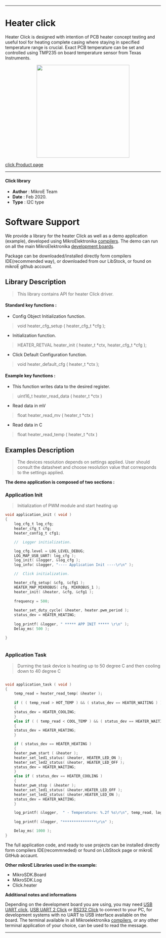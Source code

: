 
---
# Heater  click

Heater Click is designed with intention of PCB heater concept testing and useful tool for heating complete casing where staying in specified temperature range is crucial. Exact PCB temperature can be set and controlled using TMP235 on board temperature sensor from Texas Instruments.

<p align="center">
  <img src="https://download.mikroe.com/images/click_for_ide/heater_click.png" height=300px>
</p>

[click Product page](<https://www.mikroe.com/heater-click>)

---


#### Click library 

- **Author**        : MikroE Team
- **Date**          : Feb 2020.
- **Type**          : I2C type


# Software Support

We provide a library for the heater Click 
as well as a demo application (example), developed using MikroElektronika 
[compilers](https://shop.mikroe.com/compilers). 
The demo can run on all the main MikroElektronika [development boards](https://shop.mikroe.com/development-boards).

Package can be downloaded/installed directly form compilers IDE(recommended way), or downloaded from our LibStock, or found on mikroE github account. 

## Library Description

> This library contains API for heater Click driver.

#### Standard key functions :

- Config Object Initialization function.
> void heater_cfg_setup ( heater_cfg_t *cfg ); 
 
- Initialization function.
> HEATER_RETVAL heater_init ( heater_t *ctx, heater_cfg_t *cfg );

- Click Default Configuration function.
> void heater_default_cfg ( heater_t *ctx );


#### Example key functions :

- This function writes data to the desired register.
> uint16_t heater_read_data ( heater_t *ctx )

- Read data in mV
> float heater_read_mv ( heater_t *ctx )

- Read data in C
> float heater_read_temp ( heater_t *ctx )


## Examples Description

> 
>  The devices resolution depends on settings applied.
>  User should consult the datasheet and choose resolution value 
>  that corresponds to the settings applied.
> 

**The demo application is composed of two sections :**

### Application Init 

>
> Initialization of PWM module and start heating up
> 

```c
void application_init ( void )
{
    log_cfg_t log_cfg;
    heater_cfg_t cfg;
    heater_config_t cfg1;

    //  Logger initialization.

    log_cfg.level = LOG_LEVEL_DEBUG;
    LOG_MAP_USB_UART( log_cfg );
    log_init( &logger, &log_cfg );
    log_info( &logger, "---- Application Init ----\r\n" );

    //  Click initialization.

    heater_cfg_setup( &cfg, &cfg1 );
    HEATER_MAP_MIKROBUS( cfg, MIKROBUS_1 );
    heater_init( &heater, &cfg, &cfg1 );
    
    frequency = 500;
    
    heater_set_duty_cycle( &heater, heater.pwm_period );
    status_dev = HEATER_HEATING;
    
    log_printf( &logger, " ***** APP INIT ***** \r\n" );
    Delay_ms( 500 );

}
  
```

### Application Task

>
> Durning the task device is heating up to 50 degree C and then
> cooling down to 40 degree C
 

```c

void application_task ( void )
{
    temp_read = heater_read_temp( &heater );
    
    if ( ( temp_read > HOT_TEMP ) && ( status_dev == HEATER_WAITING ) )
    {
    status_dev = HEATER_COOLING;
    }
    else if ( ( temp_read < COOL_TEMP ) && ( status_dev == HEATER_WAITING ) )
    {
    status_dev = HEATER_HEATING;
    }

    if ( status_dev == HEATER_HEATING )
    {
    heater_pwm_start ( &heater );
    heater_set_led1_status( &heater, HEATER_LED_ON );
    heater_set_led2_status( &heater, HEATER_LED_OFF );
    status_dev = HEATER_WAITING;
    }
    else if ( status_dev == HEATER_COOLING )
    {
    heater_pwm_stop ( &heater );
    heater_set_led1_status( &heater,HEATER_LED_OFF );
    heater_set_led2_status( &heater,HEATER_LED_ON );
    status_dev = HEATER_WAITING;
    }

    log_printf( &logger,  " - Temperature: %.2f %s\r\n", temp_read, log_degree );
    
    log_printf( &logger, "***************\r\n" );

    Delay_ms( 1000 );
}


```


The full application code, and ready to use projects can be  installed directly form compilers IDE(recommneded) or found on LibStock page or mikroE GitHub accaunt.

**Other mikroE Libraries used in the example:** 

- MikroSDK.Board
- MikroSDK.Log
- Click.heater

**Additional notes and informations**

Depending on the development board you are using, you may need 
[USB UART click](https://shop.mikroe.com/usb-uart-click), 
[USB UART 2 Click](https://shop.mikroe.com/usb-uart-2-click) or 
[RS232 Click](https://shop.mikroe.com/rs232-click) to connect to your PC, for 
development systems with no UART to USB interface available on the board. The 
terminal available in all Mikroelektronika 
[compilers](https://shop.mikroe.com/compilers), or any other terminal application 
of your choice, can be used to read the message.



---
